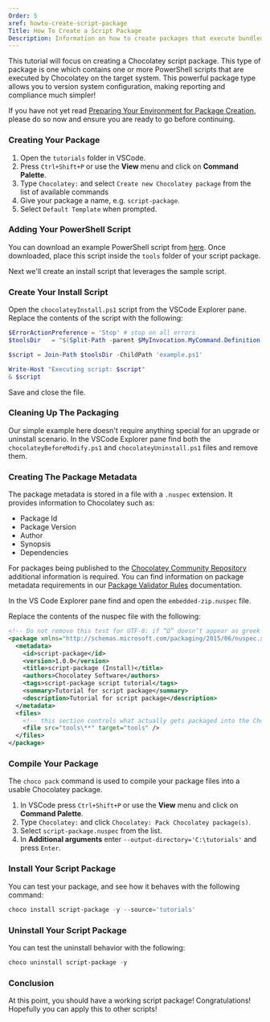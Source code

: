 ```yaml
---
Order: 5
xref: howto-create-script-package
Title: How To Create a Script Package
Description: Information on how to create packages that execute bundled PowerShell scripts with Chocolatey
---
```


This tutorial will focus on creating a Chocolatey script package. This type of package is one which contains one or more PowerShell scripts that are executed by Chocolatey on the target system.
This powerful package type allows you to version system configuration, making reporting and compliance much simpler!

If you have not yet read [Preparing Your Environment for Package Creation](xref:howto-prepare-env), please do so now and ensure
you are ready to go before continuing.

### Creating Your Package

1. Open the `tutorials` folder in VSCode.
2. Press `Ctrl+Shift+P` or use the **View** menu and click on **Command Palette**.
3. Type `Chocolatey:` and select `Create new Chocolatey package` from the list of available commands
4. Give your package a name, e.g. `script-package`.
5. Select `Default Template` when prompted.

### Adding Your PowerShell Script

You can download an example PowerShell script from [here](https://docs.chocolatey.org/en-us/downloads/create-embedded-script-package-tutorial.ps1). Once downloaded, place this script inside the `tools` folder of your script package.

Next we'll create an install script that leverages the sample script.

### Create Your Install Script

Open the `chocolateyInstall.ps1` script from the VSCode Explorer pane. Replace the contents of the script with the following:

```powershell
$ErrorActionPreference = 'Stop' # stop on all errors
$toolsDir   = "$(Split-Path -parent $MyInvocation.MyCommand.Definition)"

$script = Join-Path $toolsDir -ChildPath 'example.ps1'

Write-Host "Executing script: $script"
& $script
```

Save and close the file.

### Cleaning Up The Packaging

Our simple example here doesn't require anything special for an upgrade or uninstall scenario. In the VSCode Explorer pane find both the `chocolateyBeforeModify.ps1` and `chocolateyUninstall.ps1` files and remove them.

### Creating The Package Metadata

The package metadata is stored in a file with a `.nuspec` extension. It provides information to Chocolatey such as:

- Package Id
- Package Version
- Author
- Synopsis
- Dependencies

For packages being published to the [Chocolatey Community Repository](https://community.chocolatey.org/packages) additional information is required.
You can find information on package metadata requirements in our [Package Validator Rules](xref:package-validator-rules) documentation.

In the VS Code Explorer pane find and open the `embedded-zip.nuspec` file.

Replace the contents of the nuspec file with the following:

```xml
<!-- Do not remove this test for UTF-8: if “Ω” doesn’t appear as greek uppercase omega letter enclosed in quotation marks, you should use an editor that supports UTF-8, not this one. -->
<package xmlns="http://schemas.microsoft.com/packaging/2015/06/nuspec.xsd">
  <metadata>
    <id>script-package</id>
    <version>1.0.0</version>
    <title>script-package (Install)</title>
    <authors>Chocolatey Software</authors>
    <tags>script-package script tutorial</tags>
    <summary>Tutorial for script package</summary>
    <description>Tutorial for script package</description>
  </metadata>
  <files>
    <!-- this section controls what actually gets packaged into the Chocolatey package -->
    <file src="tools\**" target="tools" />
  </files>
</package>
```

### Compile Your Package

The `choco pack` command is used to compile your package files into a usable Chocolatey package.

1. In VSCode press `Ctrl+Shift+P` or use the **View** menu and click on **Command Palette**.
2. Type `Chocolatey:` and click `Chocolatey: Pack Chocolatey package(s)`.
3. Select `script-package.nuspec` from the list.
4. In **Additional arguments** enter `--output-directory='C:\tutorials'` and press `Enter`.

### Install Your Script Package

You can test your package, and see how it behaves with the following command:

```powershell
choco install script-package -y --source='tutorials'
```

### Uninstall Your Script Package

You can test the uninstall behavior with the following:

```powershell
choco uninstall script-package -y
```

### Conclusion

At this point, you should have a working script package! Congratulations! Hopefully you can apply this to other scripts!
